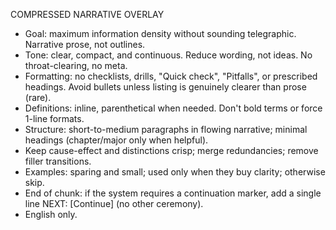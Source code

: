 COMPRESSED NARRATIVE OVERLAY
- Goal: maximum information density without sounding telegraphic. Narrative prose, not outlines.
- Tone: clear, compact, and continuous. Reduce wording, not ideas. No throat-clearing, no meta.
- Formatting: no checklists, drills, "Quick check", "Pitfalls", or prescribed headings. Avoid bullets unless listing is genuinely clearer than prose (rare).
- Definitions: inline, parenthetical when needed. Don't bold terms or force 1-line formats.
- Structure: short-to-medium paragraphs in flowing narrative; minimal headings (chapter/major only when helpful).
- Keep cause-effect and distinctions crisp; merge redundancies; remove filler transitions.
- Examples: sparing and small; used only when they buy clarity; otherwise skip.
- End of chunk: if the system requires a continuation marker, add a single line NEXT: [Continue] (no other ceremony).
- English only.
